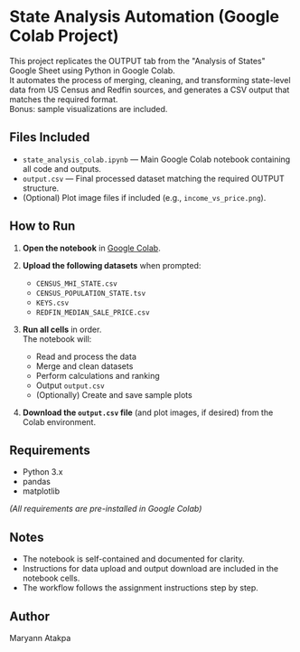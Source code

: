 # State Analysis Automation (Google Colab Project)

This project replicates the OUTPUT tab from the "Analysis of States" Google Sheet using Python in Google Colab.  
It automates the process of merging, cleaning, and transforming state-level data from US Census and Redfin sources, and generates a CSV output that matches the required format.  
Bonus: sample visualizations are included.

## Files Included

- `state_analysis_colab.ipynb` — Main Google Colab notebook containing all code and outputs.
- `output.csv` — Final processed dataset matching the required OUTPUT structure.
- (Optional) Plot image files if included (e.g., `income_vs_price.png`).

## How to Run

1. **Open the notebook** in [Google Colab](https://colab.research.google.com/).
2. **Upload the following datasets** when prompted:
    - `CENSUS_MHI_STATE.csv`
    - `CENSUS_POPULATION_STATE.tsv`
    - `KEYS.csv`
    - `REDFIN_MEDIAN_SALE_PRICE.csv`
3. **Run all cells** in order.  
   The notebook will:
   - Read and process the data
   - Merge and clean datasets
   - Perform calculations and ranking
   - Output `output.csv`
   - (Optionally) Create and save sample plots

4. **Download the `output.csv` file** (and plot images, if desired) from the Colab environment.

## Requirements

- Python 3.x
- pandas
- matplotlib

*(All requirements are pre-installed in Google Colab)*

## Notes

- The notebook is self-contained and documented for clarity.
- Instructions for data upload and output download are included in the notebook cells.
- The workflow follows the assignment instructions step by step.

## Author

Maryann Atakpa


